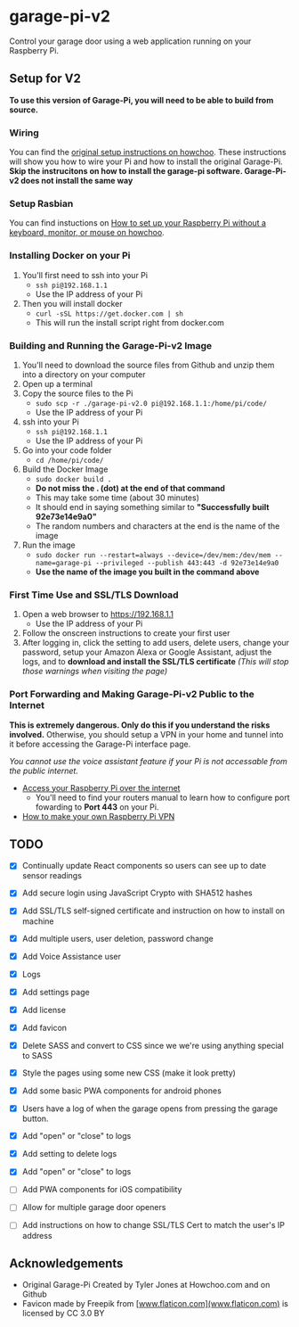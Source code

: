 # garage-pi-v2

Control your garage door using a web application running on your Raspberry Pi.

## Setup for V2
**To use this version of Garage-Pi, you will need to be able to build from source.**

### Wiring
You can find the [original setup instructions on howchoo](https://howchoo.com/g/yznmzmuxywu/how-to-control-your-garage-door-from-your-phone-using-a-raspberry-pi). These instructions will show you how to wire your Pi and how to install the original Garage-Pi.
**Skip the instrucitons on how to install the garage-pi software. Garage-Pi-v2 does not install the same way**

### Setup Rasbian
You can find instuctions on [How to set up your Raspberry Pi without a keyboard, monitor, or mouse on howchoo](https://howchoo.com/g/mzgzy2mwowj/how-to-set-up-raspberry-pi-without-keyboard-monitor-mouse).

### Installing Docker on your Pi
1. You'll first need to ssh into your Pi
   - ```ssh pi@192.168.1.1```
   - Use the IP address of your Pi
1. Then you will install docker
   - ```curl -sSL https://get.docker.com | sh```
   - This will run the install script right from docker.com

### Building and Running the Garage-Pi-v2 Image
1. You'll need to download the source files from Github and unzip them into a directory on your computer
1. Open up a terminal
1. Copy the source files to the Pi
   - ```sudo scp -r ./garage-pi-v2.0 pi@192.168.1.1:/home/pi/code/```
   - Use the IP address of your Pi
1. ssh into your Pi
   - ```ssh pi@192.168.1.1```
   - Use the IP address of your Pi
1. Go into your code folder
   - ```cd /home/pi/code/```
1. Build the Docker Image
   - ```sudo docker build .```
   - **Do not miss the . (dot) at the end of that command**
   - This may take some time (about 30 minutes)
   - It should end in saying something similar to **"Successfully built 92e73e14e9a0"**
   - The random numbers and characters at the end is the name of the image
1. Run the image
   - ```sudo docker run --restart=always --device=/dev/mem:/dev/mem --name=garage-pi --privileged --publish 443:443 -d 92e73e14e9a0```
   - **Use the name of the image you built in the command above**
   
### First Time Use and SSL/TLS Download
1. Open a web browser to https://192.168.1.1
   - Use the IP address of your Pi
1. Follow the onscreen instructions to create your first user
1. After logging in, click the setting to add users, delete users, change your password, setup your Amazon Alexa or Google Assistant, adjust the logs, and to **download and install the SSL/TLS certificate** *(This will stop those warnings when visiting the page)*

### Port Forwarding and Making Garage-Pi-v2 Public to the Internet
**This is extremely dangerous. Only do this if you understand the risks involved.**
Otherwise, you should setup a VPN in your home and tunnel into it before accessing the Garage-Pi interface page.

*You cannot use the voice assistant feature if your Pi is not accessable from the public internet.*

- [Access your Raspberry Pi over the internet](https://www.raspberrypi.org/documentation/remote-access/access-over-Internet/README.md)
  - You'll need to find your routers manual to learn how to configure port fowarding to **Port 443** on your Pi.
- [How to make your own Raspberry Pi VPN](https://howchoo.com/g/nzu3zdnjzti/raspberry-pi-vpn)

## TODO
- [x] Continually update React components so users can see up to date sensor readings
- [x] Add secure login using JavaScript Crypto with SHA512 hashes
- [x] Add SSL/TLS self-signed certificate and instruction on how to install on machine
- [x] Add multiple users, user deletion, password change
- [x] Add Voice Assistance user
- [x] Logs
- [x] Add settings page
- [x] Add license
- [x] Add favicon
- [x] Delete SASS and convert to CSS since we we're using anything special to SASS
- [x] Style the pages using some new CSS (make it look pretty)
- [x] Add some basic PWA components for android phones
- [x] Users have a log of when the garage opens from pressing the garage button.
- [x] Add "open" or "close" to logs
- [x] Add setting to delete logs
- [x] Add "open" or "close" to logs
- [ ] Add PWA components for iOS compatibility
- [ ] Allow for multiple garage door openers
- [ ] Add instructions on how to change SSL/TLS Cert to match the user's IP address


## Acknowledgements
* Original Garage-Pi Created by Tyler Jones at Howchoo.com and on Github
* Favicon made by Freepik from [www.flaticon.com](www.flaticon.com) is licensed by CC 3.0 BY
